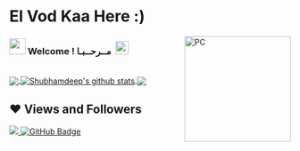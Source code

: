 # El Vod Kaa Here :)&nbsp;


<img align="right" alt="PC" src="https://i.imgur.com/8eNCniR.gif" width="190" />

### <img src="https://i.imgur.com/YLkhMg5.gif" width="29px"> **Welcome ! مــرحــبـا** &nbsp;<img src="https://i.imgur.com/f6oinNi.gif" width="24px">


<br>

<a href="https://github.com/elvodkaa">
  <img align="center" src="https://github-readme-stats.vercel.app/api/top-langs/?username=elvodkaa&theme=dark&hide_langs_below=1" />
</a>

<a href="https://github.com/elvodkaa">
 <img align="center" src="https://github-readme-stats.vercel.app/api?username=elvodkaa&show_icons=true&theme=dark&line_height=27" alt="Shubhamdeep's github stats"/>
</a>


<a href="https://github.com/elvodkaa/elvodkaa">
  <img align="center" src="https://github-readme-stats.vercel.app/api/pin/?username=elvodkaa&repo=elvodkaa&theme=dark" />
</a>

## ❤ Views and Followers
<a href="https://github.com/Meghna-DAS/github-profile-views-counter">
    <img src="https://komarev.com/ghpvc/?username=elvodkaa">
</a>
<a href="https://github.com/elvodkaa?tab=followers"><img src="https://img.shields.io/github/followers/elvodkaa?label=Followers&style=social" alt="GitHub Badge"></a>

